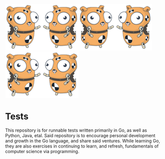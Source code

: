 <img src='https://raw.githubusercontent.com/wllclngn/Tests/main/golang-gopher-testdummy.png' height="150" /><img src='https://raw.githubusercontent.com/wllclngn/Tests/main/golang-gopher-testdummy2.png' height="150" /><img src='https://raw.githubusercontent.com/wllclngn/Tests/main/golang-gopher-testdummy.png' height="150" /><img src='https://raw.githubusercontent.com/wllclngn/Tests/main/golang-gopher-testdummy2.png' height="150" /><img src='https://raw.githubusercontent.com/wllclngn/Tests/main/golang-gopher-testdummy.png' height="150" /><img src='https://raw.githubusercontent.com/wllclngn/Tests/main/golang-gopher-testdummy2.png' height="150" />

# Tests

This repository is for runnable tests written primarily in Go, as well as Python, Java, etal. Said repository is to encourage personal development and growth in the Go language, and share said ventures. While learning Go, they are also exercises in continuing to learn, and refresh, fundamentals of computer science via programming.
